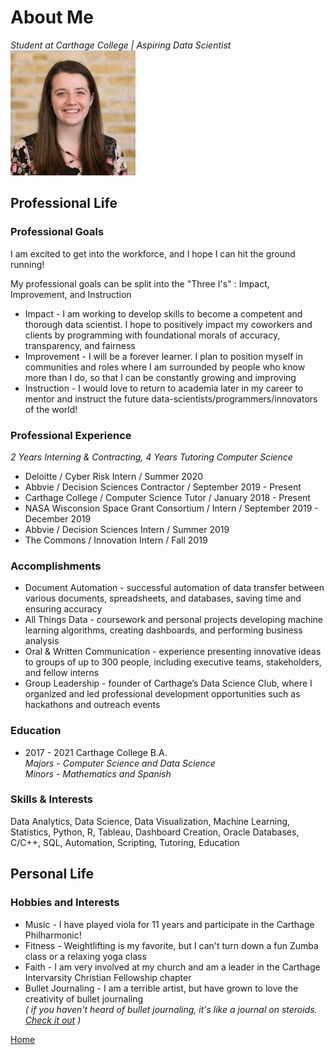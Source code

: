 # About Me  
*Student at Carthage College | Aspiring Data Scientist*  
![Headshot](headshot.jpg)  

## Professional Life  

### Professional Goals
I am excited to get into the workforce, and I hope I can hit the ground running! 

My professional goals can be split into the "Three I's" : Impact, Improvement, and Instruction

* Impact - I am working to develop skills to become a competent and thorough data scientist. I hope to positively impact my coworkers and clients by programming with foundational morals of accuracy, transparency, and fairness  
* Improvement - I will be a forever learner. I plan to position myself in communities and roles where I am surrounded by people who know more than I do, so that I can be constantly growing and improving   
* Instruction - I would love to return to academia later in my career to mentor and instruct the future data-scientists/programmers/innovators of the world!  

### Professional Experience
*2 Years Interning & Contracting, 4 Years Tutoring Computer Science*
* Deloitte /  Cyber Risk Intern / Summer 2020  
* Abbvie /  Decision Sciences Contractor / September 2019 - Present
* Carthage College /  Computer Science Tutor / January 2018 - Present
* NASA Wisconsion Space Grant Consortium / Intern / September 2019 - December 2019
* Abbvie / Decision Sciences Intern / Summer 2019
* The Commons / Innovation Intern / Fall 2019  

### Accomplishments 
* Document Automation - successful automation of data transfer between various documents, spreadsheets, and databases, saving time and ensuring accuracy  
* All Things Data - coursework and personal projects developing machine learning algorithms, creating dashboards, and performing business analysis  
* Oral & Written Communication - experience presenting innovative ideas to groups of up to 300 people, including executive teams, stakeholders, and fellow interns  
* Group Leadership - founder of Carthage’s Data Science Club, where I organized and led professional development opportunities such as hackathons and outreach events 

### Education
* 2017 - 2021 Carthage College B.A.  
*Majors - Computer Science and Data Science*  
*Minors - Mathematics and Spanish*  

### Skills & Interests 
Data Analytics, Data Science, Data Visualization, Machine Learning, Statistics, Python, R, Tableau, Dashboard Creation, Oracle Databases, C/C++, SQL, Automation, Scripting, Tutoring, Education



## Personal Life  

### Hobbies and Interests  
* Music - I have played viola for 11 years and participate in the Carthage Philharmonic!  
* Fitness - Weightlifting is my favorite, but I can't turn down a fun Zumba class or a relaxing yoga class  
* Faith - I am very involved at my church and am a leader in the Carthage Intervarsity Christian Fellowship chapter  
* Bullet Journaling - I am a terrible artist, but have grown to love the creativity of bullet journaling   
*( if you haven't heard of bullet journaling, it's like a journal on steroids. [Check it out](https://bulletjournal.com/) )*  




 



 
 
[Home](index.md)
